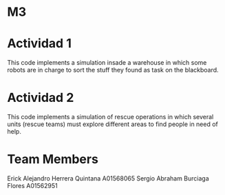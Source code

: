 # M3

# Actividad 1
This code implements a simulation insade a warehouse in which some robots are in charge to sort the stuff they found as task on the blackboard.
# Actividad 2
This code implements a simulation of rescue operations in which several units (rescue teams) must explore different areas to find people in need of help.

# Team Members
Erick Alejandro Herrera Quintana A01568065 
Sergio Abraham Burciaga Flores A01562951
